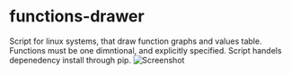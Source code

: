# functions-drawer
Script for linux systems, that draw function graphs and values table.
Functions must be one dimntional, and explicitly specified. Script handels depenedency install through pip.
![Screenshot](screenshot.png)
